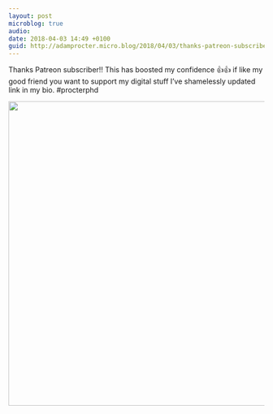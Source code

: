 ```yaml
---
layout: post
microblog: true
audio: 
date: 2018-04-03 14:49 +0100
guid: http://adamprocter.micro.blog/2018/04/03/thanks-patreon-subscriber.html
---
```

Thanks Patreon subscriber!! This has boosted my confidence 👍👍 if like my good friend you want to support my digital stuff I’ve shamelessly updated link in my bio. #procterphd

<img src="http://discursive.adamprocter.co.uk/uploads/2018/aeff1cfbc4.jpg" width="600" height="600" />
